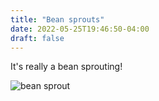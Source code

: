 ```yaml
---
title: "Bean sprouts"
date: 2022-05-25T19:46:50-04:00
draft: false
---
```


It's really a bean sprouting!

![bean sprout](/2022-05-25-bean-sprout.jpg)
